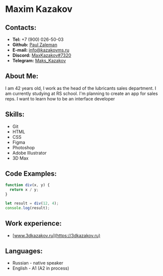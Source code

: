 # Maxim Kazakov
## Contacts:
* **Tel:** +7 (900) 026-50-03
* **Github:** [Paul Zaleman](https://github.com/Paul-Zaleman)
* **E-mail:** info@kazakovms.ru
* **Discord:** [MaxKazakov#7320](https://discordapp.com/users/750983706658865172)
* **Telegram:** [Maks_Kazakov](https://t.me/maks_kazakov)
## About Me:
I am 42 years old, I work as the head of the lubricants sales department. I am currently studying at RS school. I'm planning to create an app for sales reps. I want to learn how to be an interface developer
## Skills:
* Git
* HTML
* CSS
* Figma
* Photoshop
* Adobe Illustrator
* 3D Max
## Code Examples:
```javascript
function div(x, y) {
  return x / y;
}

let result = div(12, 4);
console.log(result);
```
## Work experience:
* [www.3dkazakov.ru](https://3dkazakov.ru)
## Languages:
* Russian - native speaker
* English - A1 (A2 in process)